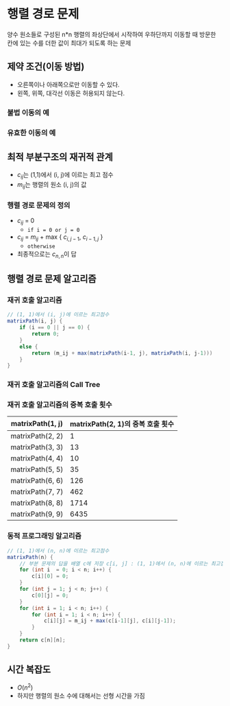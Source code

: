 # 행렬 경로 문제
양수 원소들로 구성된 n*n 행렬의 좌상단에서 시작하여 우하단까지 이동할 때 방문한 칸에 있는 수를 더한 값이 최대가 되도록 하는 문제

## 제약 조건(이동 방법)
- 오른쪽이나 아래쪽으로만 이동할 수 있다.
- 왼쪽, 위쪽, 대각선 이동은 허용되지 않는다.
### 불법 이동의 예

### 유효한 이동의 예

## 최적 부분구조의 재귀적 관계
- $c_{ij}$는 (1,1)에서 (i, j)에 이르는 최고 점수
- $m_{ij}$는 행렬의 원소 (i, j)의 값
### 행렬 경로 문제의 정의
- $c_{ij}$ = 0
  - `if i = 0 or j = 0`
- $c_{ij}$ = $m_{ij}$ + max \{ $c_{i,j-1}$, $c_{i-1, j}$ \}
  - `otherwise`
- 최종적으로는 $c_{n,n}$이 답

## 행렬 경로 문제 알고리즘

### 재귀 호출 알고리즘 
``` java
// (1, 1)에서 (i, j)에 이르는 최고점수
matrixPath(i, j) {
    if (i == 0 || j == 0) {
        return 0;
    }
    else {
        return (m_ij + max(matrixPath(i-1, j), matrixPath(i, j-1)))
    }
}
```

### 재귀 호출 알고리즘의 Call Tree

### 재귀 호출 알고리즘의 중복 호출 횟수 
|matrixPath(1, j)|matrixPath(2, 1)의 중복 호출 횟수|
|----------------|-----------------------------|
|matrixPath(2, 2)|1|
|matrixPath(3, 3)|13|
|matrixPath(4, 4)|10|
|matrixPath(5, 5)|35|
|matrixPath(6, 6)|126|
|matrixPath(7, 7)|462|
|matrixPath(8, 8)|1714|
|matrixPath(9, 9)|6435|

### 동적 프로그래밍 알고리즘
``` java
// (1, 1)에서 (n, n)에 이르는 최고점수
matrixPath(n) {
    // 부분 문제의 답을 배열 c에 저장 c[i, j] : (1, 1)에서 (n, n)에 이르는 최고점수
    for (int i  = 0; i < n; i++) {
        c[i][0] = 0;
    }
    for (int j = 1; j < n; j++) {
        c[0][j] = 0;
    }
    for (int i = 1; i < n; i++) {
        for (int i = 1; i < n; i++) {
            c[i][j] = m_ij + max(c[i-1][j], c[i][j-1]);
        }
    }
    return c[n][n];
}
```

## 시간 복잡도
- $O(n^2)$
- 하지만 행렬의 원소 수에 대해서는 선형 시간을 가짐






